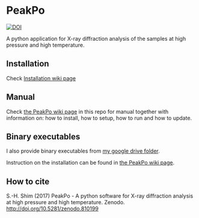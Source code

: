 # PeakPo

[![DOI](https://zenodo.org/badge/DOI/10.5281/zenodo.810401.svg)](https://doi.org/10.5281/zenodo.810401)

A python application for X-ray diffraction analysis of the samples at high pressure and high temperature.

## Installation

Check [Installation wiki page](https://github.com/SHDShim/PeakPo/wiki/Quick-Install)

## Manual

Check [the PeakPo wiki page](https://github.com/SHDShim/peakpo/wiki) in this repo for manual together with 
information on: how to install, how to setup, how to run and how to update.

## Binary executables

I also provide binary executables from [my google drive folder](https://drive.google.com/open?id=0B0kkQLbYpQDYfnlZZ09wcXltTjhRUDMydkx4R3o4TTUxcXlsTHJHOGlsNXo1ZkJUZ2JlWFk).  

Instruction on the installation can be found in [the PeakPo wiki page](https://github.com/SHDShim/peakpo/wiki).

## How to cite

S.-H. Shim (2017) PeakPo - A python software for X-ray diffraction analysis at high pressure and high temperature. Zenodo. http://doi.org/10.5281/zenodo.810199
